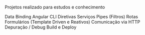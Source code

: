 Projetos realizado para estudos e conhecimento

Data Binding
Angular CLI
Diretivas
Serviços
Pipes (Filtros)
Rotas
Formulários (Template Driven e Reativos)
Comunicação via HTTP
Depuração / Debug
Build e Deploy
